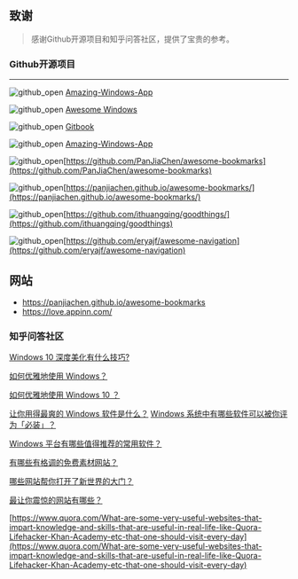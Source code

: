 ## 致谢

> 感谢Github开源项目和知乎问答社区，提供了宝贵的参考。

### Github开源项目

***

![github_open](https://gitbook07.oss-cn-hangzhou.aliyuncs.com/github_open.svg) [Amazing-Windows-App](https://amazing-apps.gitbook.io/windows-apps-that-amaze-us)

![github_open](https://gitbook07.oss-cn-hangzhou.aliyuncs.com/github_open.svg) [Awesome Windows](https://github.com/Awesome-Windows/Awesome)

![github_open](https://gitbook07.oss-cn-hangzhou.aliyuncs.com/github_open.svg) [Gitbook](https://gitbookio.gitbooks.io/documentation/index.html)

![github_open](https://gitbook07.oss-cn-hangzhou.aliyuncs.com/github_open.svg) [Amazing-Windows-App](https://amazing-apps.gitbook.io/windows-apps-that-amaze-us)

![github_open](https://gitbook07.oss-cn-hangzhou.aliyuncs.com/github_open.svg)[https://github.com/PanJiaChen/awesome-bookmarks](https://github.com/PanJiaChen/awesome-bookmarks)

![github_open](https://gitbook07.oss-cn-hangzhou.aliyuncs.com/github_open.svg)[https://panjiachen.github.io/awesome-bookmarks/](https://panjiachen.github.io/awesome-bookmarks/)

![github_open](https://gitbook07.oss-cn-hangzhou.aliyuncs.com/github_open.svg)[https://github.com/ithuangqing/goodthings/](https://github.com/ithuangqing/goodthings)


![github_open](https://gitbook07.oss-cn-hangzhou.aliyuncs.com/github_open.svg)[https://github.com/eryajf/awesome-navigation](https://github.com/eryajf/awesome-navigation)

## 网站

- https://panjiachen.github.io/awesome-bookmarks
- https://love.appinn.com/

### 知乎问答社区

[Windows 10 深度美化有什么技巧?](https://www.zhihu.com/question/39002007)

[如何优雅地使用 Windows？](https://www.zhihu.com/question/20491886)

[如何优雅地使用 Windows 10 ？](https://www.zhihu.com/question/32129337)

[让你用得最爽的 Windows 软件是什么？](https://www.zhihu.com/question/22052999)
[Windows 系统中有哪些软件可以被你评为「必装」？](https://www.zhihu.com/question/21287237)

[Windows 平台有哪些值得推荐的常用软件？](https://www.zhihu.com/question/22109444)

[有哪些有格调的免费素材网站？](https://www.zhihu.com/question/314166850)

[哪些网站帮你打开了新世界的大门？](https://www.zhihu.com/question/33889180/answer/858332775)

[最让你震惊的网站有哪些？](https://www.zhihu.com/question/20030360/answer/1010670699)



[https://www.quora.com/What-are-some-very-useful-websites-that-impart-knowledge-and-skills-that-are-useful-in-real-life-like-Quora-Lifehacker-Khan-Academy-etc-that-one-should-visit-every-day](https://www.quora.com/What-are-some-very-useful-websites-that-impart-knowledge-and-skills-that-are-useful-in-real-life-like-Quora-Lifehacker-Khan-Academy-etc-that-one-should-visit-every-day)